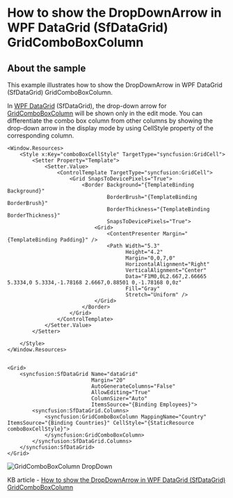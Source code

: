 # How to show the DropDownArrow in WPF DataGrid (SfDataGrid) GridComboBoxColumn 

## About the sample

This example illustrates how to show the DropDownArrow in WPF DataGrid (SfDataGrid) GridComboBoxColumn.

In [WPF DataGrid](https://www.syncfusion.com/wpf-controls/datagrid) (SfDataGrid), the drop-down arrow for [GridComboBoxColumn](https://help.syncfusion.com/cr/wpf/Syncfusion.UI.Xaml.Grid.GridComboBoxColumn.html) will be shown only in the edit mode. You can differentiate the combo box column from other columns by showing the drop-down arrow in the display mode by using CellStyle property of the corresponding column.

```Xaml
<Window.Resources>
    <Style x:Key="comboBoxCellStyle" TargetType="syncfusion:GridCell">
        <Setter Property="Template">
            <Setter.Value>
                <ControlTemplate TargetType="syncfusion:GridCell">
                    <Grid SnapsToDevicePixels="True">
                        <Border Background="{TemplateBinding Background}"
                                BorderBrush="{TemplateBinding BorderBrush}"
                                BorderThickness="{TemplateBinding BorderThickness}"
                                SnapsToDevicePixels="True">
                            <Grid>
                                <ContentPresenter Margin="{TemplateBinding Padding}" />
                                <Path Width="5.3"
                                      Height="4.2"
                                      Margin="0,0,7,0"
                                      HorizontalAlignment="Right"
                                      VerticalAlignment="Center"
                                      Data="F1M0,0L2.667,2.66665 5.3334,0 5.3334,-1.78168 2.6667,0.88501 0,-1.78168 0,0z"
                                      Fill="Gray"
                                      Stretch="Uniform" />
                            </Grid>
                        </Border>
                    </Grid>
                </ControlTemplate>
            </Setter.Value>
        </Setter>

    </Style>
</Window.Resources>


<Grid>
    <syncfusion:SfDataGrid Name="dataGrid"
                           Margin="20"
                           AutoGenerateColumns="False"
                           AllowEditing="True"
                           ColumnSizer="Auto"
                           ItemsSource="{Binding Employees}">
        <syncfusion:SfDataGrid.Columns>
            <syncfusion:GridComboBoxColumn MappingName="Country" ItemsSource="{Binding Countries}" CellStyle="{StaticResource comboBoxCellStyle}">
            </syncfusion:GridComboBoxColumn>
        </syncfusion:SfDataGrid.Columns>
    </syncfusion:SfDataGrid>
</Grid>

```

![GridComboBoxColumn DropDown](GridComboBoxColumn_DropDown.png)

KB article - [How to show the DropDownArrow in WPF DataGrid (SfDataGrid) GridComboBoxColumn](https://www.syncfusion.com/kb/12597/how-to-show-the-dropdown-arrow-in-wpf-datagrid-sfdatagrid-gridcomboboxcolumn) 
